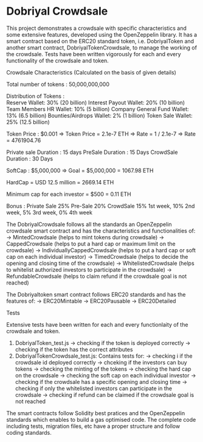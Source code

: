 # Dobriyal Crowdsale

This project demonstrates a crowdsale with specific characteristics and some extensive features, developed using the OpenZeppelin library. It has a smart contract based on the ERC20 standard token, i.e. DobriyalToken and another smart contract, DobriyalTokenCrowdsale, to manage the working of the crowdsale. Tests have been written vigorously for each and every functionality of the crowdsale and token.

Crowdsale Characteristics (Calculated on the basis of given details)

Total number of tokens : 50,000,000,000

Distribution of Tokens : 	 						
Reserve Wallet: 30% (20 billion)
Interest Payout Wallet: 20% (10 billion)
Team Members HR Wallet: 10% (5 billion) 
Company General Fund Wallet: 13% (6.5 billion) 
Bounties/Airdrops Wallet: 2% (1 billion)
Token Sale Wallet: 25% (12.5 billion) 

Token Price : $0.001
=> Token Price = 2.1e-7 ETH
=> Rate = 1 / 2.1e-7
=> Rate = 4761904.76

Private sale Duration :  15 days
PreSale Duration : 15 Days
CrowdSale Duration : 30 Days

SoftCap : $5,000,000
=> Goal = $5,000,000 = 1067.98 ETH

HardCap = USD 12.5 million = 2669.14 ETH

Minimum cap for each investor = $500 = 0.11 ETH

Bonus : 
Private Sale 25%
Pre-Sale 20%
CrowdSale 15% 1st week, 10% 2nd week, 5% 3rd week, 0% 4th week

The DobriyalCrowdsale follows all the standards an OpenZeppelin crowdsale smart contract and has the characteristics and functionalities of:
-> MintedCrowdsale (helps to mint tokens during crowdsale)
-> CappedCrowdsale (helps to put a hard cap or maximum limit on the crowdsale) 
-> IndividuallyCappedCrowdsale (helps to put a hard cap or soft cap on each individual investor)
-> TimedCrowdsale (helps to decide the opening and closing time of the crowdsale)
-> WhitelistedCrowdsale (helps to whitelist authorized investors to participate in the crowdsale)
-> RefundableCrowdsale (helps to claim refund if the crowdsale goal is not reached)

The Dobriyaltoken smart contract follows ERC20 standards and has the features of:
-> ERC20Mintable
-> ERC20Pausable
-> ERC20Detailed

Tests

Extensive tests have been written for each and every functionlaity of the crowdsale and token.
1) DobriyalToken_test.js
  -> checking if the token is deployed correctly
  -> checking if the token has the correct attributes
2) DobriyalTokenCrowdsale_test.js:
  Contains tests for:
  -> checking i if the crowdsale id deployed correctly
  -> chceking if the investors can buy tokens
  -> checking the minting of the tokens
  -> checking the hard cap on the crowdsale
  -> checking the soft cap on each individual investor
  -> checking if the crowdsale has a specific opening and closing time
  -> checking if only the whitelisted investors can participate in the crowdsale
  -> checking if refund can be claimed if the crowdsale goal is not reached
  

The smart contracts follow Solidity best pratices and the OpenZeppelin standards which enables to build a gas optimised code.
The complete code including tests, migration files, etc have a proper structure and follow coding standards.
